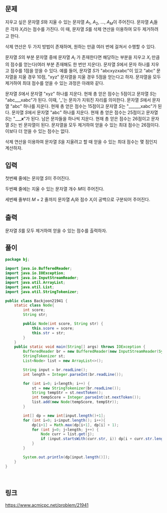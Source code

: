 ## 문제
지우고 싶은 문자열 
$S$와 지울 수 있는 문자열 
$A_{1}$, 
$A_{2}$, ..., 
$A_{M}$이 주어진다. 문자열 
$A_{i}$들은 각자 
$X_{i}$라는 점수를 가진다. 이 때, 문자열 
$S$를 삭제 연산을 이용하여 모두 제거하려고 한다.

삭제 연산은 두 가지 방법이 존재하며, 원하는 만큼 여러 번에 걸쳐서 수행할 수 있다.

문자열 
$S$의 부분 문자열 중에 문자열 
$A_{i}$ 가 존재한다면 해당하는 부분을 지우고 
$X_{i}$ 만큼의 점수를 얻는다(여러 부분 존재해도 한 번만 지운다).
문자열 
$S$에서 문자 하나를 지우고 점수를 
$1$점을 얻을 수 있다.
예를 들어, 문자열 
$S$가 "abcxyzxabc"이 있고 "abc" 문자열을 지울 경우 10점, "xyz" 문자열을 지울 경우 5점을 얻는다고 하자. 문자열을 모두 제거하여 최대 점수를 얻을 수 있는 과정은 아래와 같다.

문자열 
$S$에서 문자열 "xyz" 하나를 지운다. 현재 총 얻은 점수는 5점이고 문자열 
$S$는 "abc___xabc"가 된다. 이때, '_'는 문자가 지워진 자리를 의미한다.
문자열 
$S$에서 문자열 "abc" 하나를 지운다. 현재 총 얻은 점수는 15점이고 문자열 
$S$는 "______xabc"가 된다.
문자열 
$S$에서 문자열 "abc" 하나를 지운다. 현재 총 얻은 점수는 25점이고 문자열 
$S$는 "______x___"가 된다.
남은 문자들을 하나씩 지운다. 현재 총 얻은 점수는 26점이고 문자열 
$S$는 빈 문자열이 된다.
문자열을 모두 제거하여 얻을 수 있는 최대 점수는 26점이다. 이보다 더 얻을 수 있는 점수는 없다.

삭제 연산을 이용하여 문자열 
$S$을 지울려고 할 때 얻을 수 있는 최대 점수는 몇 점인지 계산하자.

## 입력
첫번째 줄에는 문자열 
$S$이 주어진다.

두번째 줄에는 지울 수 있는 문자열 개수 
$M$이 주어진다.

세번째 줄부터 
$M + 2$ 줄까지 문자열 
$A_{i}$와 점수 
$X_{i}$이 공백으로 구분되어 주어진다.

## 출력
문자열 
$S$를 모두 제거하여 얻을 수 있는 점수를 출력하자.
<br>

## 풀이 
```java
package bj;

import java.io.BufferedReader;
import java.io.IOException;
import java.io.InputStreamReader;
import java.util.ArrayList;
import java.util.List;
import java.util.StringTokenizer;

public class Backjoon21941 {
	static class Node{
		int score;
		String str;

		public Node(int score, String str) {
			this.score = score;
			this.str = str;
		}
	}
	public static void main(String[] args) throws IOException {
		BufferedReader br = new BufferedReader(new InputStreamReader(System.in));
		StringTokenizer st;
		List<Node> list = new ArrayList<>();

		String input = br.readLine();
		int length = Integer.parseInt(br.readLine());

		for (int i=0; i<length; i++) {
			st = new StringTokenizer(br.readLine());
			String tempStr = st.nextToken();
			int tempScore = Integer.parseInt(st.nextToken());
			list.add(new Node(tempScore, tempStr));
		}

		int[] dp = new int[input.length()+1];
		for (int i=0; i<input.length(); i++){
			dp[i+1] = Math.max(dp[i+1], dp[i] + 1);
			for (int j=0; j<length; j++) {
				Node curr = list.get(j);
				if (input.startsWith(curr.str, i)) dp[i + curr.str.length()] = Math.max(dp[i + curr.str.length()], dp[i] + curr.score);
			}
		}

		System.out.println(dp[input.length()]);
	}
}
```

<br>

## 링크
https://www.acmicpc.net/problem/21941
